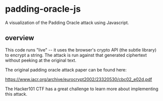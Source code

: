 # padding-oracle-js

A visualization of the Padding Oracle attack using Javascript.

## overview

This code runs "live" -- it uses the browser's crypto API (the subtle library)
to encrypt a string. The attack is run against that generated ciphertext without
peeking at the original text.

The original padding oracle attack paper can be found here:

https://www.iacr.org/archive/eurocrypt2002/23320530/cbc02_e02d.pdf

The Hacker101 CTF has a great challenge to learn more about implementing this
attack.

